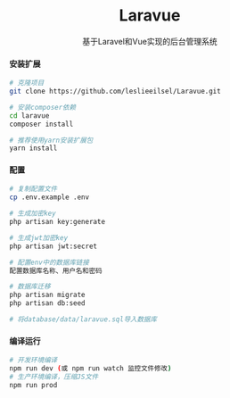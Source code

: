 <h1 align="center">Laravue</h1>
<div align="center">
基于Laravel和Vue实现的后台管理系统
</div>

#### 安装扩展

```bash
# 克隆项目
git clone https://github.com/leslieeilsel/Laravue.git

# 安装composer依赖
cd laravue
composer install

# 推荐使用yarn安装扩展包
yarn install
```
#### 配置

```bash
# 复制配置文件
cp .env.example .env

# 生成加密key
php artisan key:generate

# 生成jwt加密key
php artisan jwt:secret

# 配置env中的数据库链接
配置数据库名称、用户名和密码

# 数据库迁移
php artisan migrate
php artisan db:seed

# 将database/data/laravue.sql导入数据库
```

#### 编译运行

```bash
# 开发环境编译
npm run dev (或 npm run watch 监控文件修改)
# 生产环境编译，压缩JS文件
npm run prod
```
